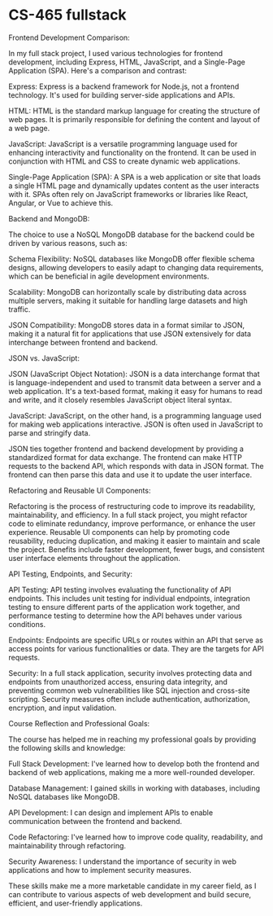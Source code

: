 # CS-465 fullstack

Frontend Development Comparison:

In my full stack project, I used various technologies for frontend development, including Express, HTML, JavaScript, and a Single-Page Application (SPA). Here's a comparison and contrast:

Express: Express is a backend framework for Node.js, not a frontend technology. It's used for building server-side applications and APIs.

HTML: HTML is the standard markup language for creating the structure of web pages. It is primarily responsible for defining the content and layout of a web page.

JavaScript: JavaScript is a versatile programming language used for enhancing interactivity and functionality on the frontend. It can be used in conjunction with HTML and CSS to create dynamic web applications.

Single-Page Application (SPA): A SPA is a web application or site that loads a single HTML page and dynamically updates content as the user interacts with it. SPAs often rely on JavaScript frameworks or libraries like React, Angular, or Vue to achieve this.

Backend and MongoDB:

The choice to use a NoSQL MongoDB database for the backend could be driven by various reasons, such as:

Schema Flexibility: NoSQL databases like MongoDB offer flexible schema designs, allowing developers to easily adapt to changing data requirements, which can be beneficial in agile development environments.

Scalability: MongoDB can horizontally scale by distributing data across multiple servers, making it suitable for handling large datasets and high traffic.

JSON Compatibility: MongoDB stores data in a format similar to JSON, making it a natural fit for applications that use JSON extensively for data interchange between frontend and backend.

JSON vs. JavaScript:

JSON (JavaScript Object Notation): JSON is a data interchange format that is language-independent and used to transmit data between a server and a web application. It's a text-based format, making it easy for humans to read and write, and it closely resembles JavaScript object literal syntax.

JavaScript: JavaScript, on the other hand, is a programming language used for making web applications interactive. JSON is often used in JavaScript to parse and stringify data.

JSON ties together frontend and backend development by providing a standardized format for data exchange. The frontend can make HTTP requests to the backend API, which responds with data in JSON format. The frontend can then parse this data and use it to update the user interface.

Refactoring and Reusable UI Components:

Refactoring is the process of restructuring code to improve its readability, maintainability, and efficiency. In a full stack project, you might refactor code to eliminate redundancy, improve performance, or enhance the user experience. Reusable UI components can help by promoting code reusability, reducing duplication, and making it easier to maintain and scale the project. Benefits include faster development, fewer bugs, and consistent user interface elements throughout the application.

API Testing, Endpoints, and Security:

API Testing: API testing involves evaluating the functionality of API endpoints. This includes unit testing for individual endpoints, integration testing to ensure different parts of the application work together, and performance testing to determine how the API behaves under various conditions.

Endpoints: Endpoints are specific URLs or routes within an API that serve as access points for various functionalities or data. They are the targets for API requests.

Security: In a full stack application, security involves protecting data and endpoints from unauthorized access, ensuring data integrity, and preventing common web vulnerabilities like SQL injection and cross-site scripting. Security measures often include authentication, authorization, encryption, and input validation.

Course Reflection and Professional Goals:

The course has helped me in reaching my professional goals by providing the following skills and knowledge:

Full Stack Development: I've learned how to develop both the frontend and backend of web applications, making me a more well-rounded developer.

Database Management: I gained skills in working with databases, including NoSQL databases like MongoDB.

API Development: I can design and implement APIs to enable communication between the frontend and backend.

Code Refactoring: I've learned how to improve code quality, readability, and maintainability through refactoring.

Security Awareness: I understand the importance of security in web applications and how to implement security measures.

These skills make me a more marketable candidate in my career field, as I can contribute to various aspects of web development and build secure, efficient, and user-friendly applications.
